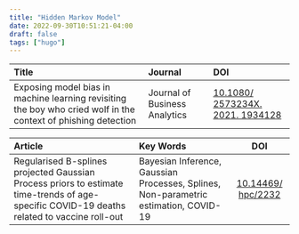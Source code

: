 ```yaml
---
title: "Hidden Markov Model"
date: 2022-09-30T10:51:21-04:00
draft: false
tags: ["hugo"]
---
```


| Title | Journal |DOI |
|:-- | :-------- |:-----|
| Exposing model bias in machine learning revisiting the boy who cried wolf in the context of phishing detection |Journal of Business Analytics |[10.1080/ 2573234X. 2021. 1934128](https://doi.org/10.1080/2573234X.2021.1934128)|


| Article | Key Words | DOI |
|:---|:---|:---:|
|Regularised B-splines projected Gaussian Process priors to estimate time-trends of age-specific COVID-19 deaths related to vaccine roll-out|Bayesian Inference, Gaussian Processes, Splines, Non-parametric estimation, COVID-19|[10.14469/ hpc/2232](https://github.com/ImperialCollegeLondon/B-SplinesProjectedGPs)|